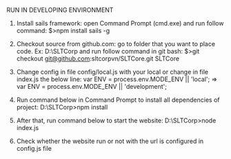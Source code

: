 RUN IN DEVELOPING ENVIRONMENT
1. Install sails framework: open Command Prompt (cmd.exe) and run follow command:
$>npm install sails -g

2. Checkout source from github.com: go to folder that you want to place code. Ex: D:\SLTCorp and run follow command in git bash:
$>git checkout git@github.com:sltcorpvn/SLTCore.git SLTCore

3. Change config in file config/local.js with your local or change in file index.js the below line:
var ENV       = process.env.MODE_ENV || 'local';  => var ENV       = process.env.MODE_ENV || 'development';

4. Run command below in Command Prompt to install all dependencies of project:
D:\SLTCorp>npm install

5. After that, run command below to start the website:
D:\SLTCorp>node index.js

6. Check whether the website run or not with the url is configured in config.js file


